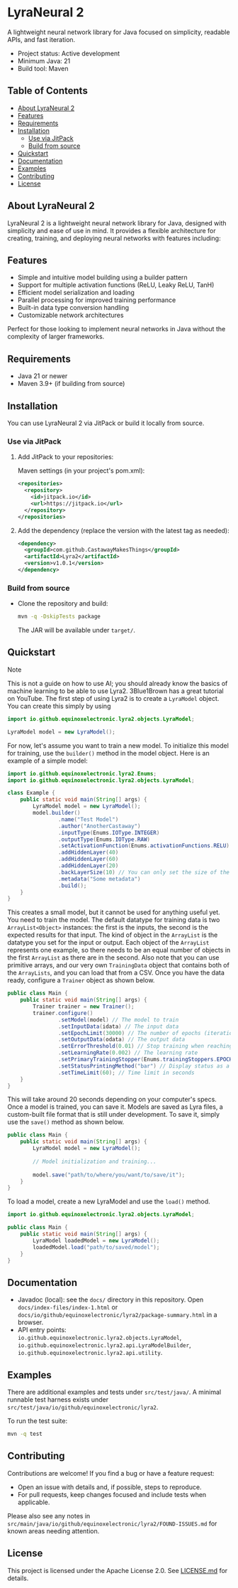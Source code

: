 # LyraNeural 2

A lightweight neural network library for Java focused on simplicity, readable APIs, and fast iteration.

- Project status: Active development
- Minimum Java: 21
- Build tool: Maven

## Table of Contents
- [About LyraNeural 2](#about-lyraneural-2)
- [Features](#features)
- [Requirements](#requirements)
- [Installation](#installation)
  - [Use via JitPack](#use-via-jitpack)
  - [Build from source](#build-from-source)
- [Quickstart](#quickstart)
- [Documentation](#documentation)
- [Examples](#examples)
- [Contributing](#contributing)
- [License](#license)

## About LyraNeural 2
LyraNeural 2 is a lightweight neural network library for Java, designed with simplicity and ease of use in mind. It provides a flexible architecture for creating, training, and deploying neural networks with features including:

## Features
- Simple and intuitive model building using a builder pattern
- Support for multiple activation functions (ReLU, Leaky ReLU, TanH)
- Efficient model serialization and loading
- Parallel processing for improved training performance
- Built-in data type conversion handling
- Customizable network architectures

Perfect for those looking to implement neural networks in Java without the complexity of larger frameworks.

## Requirements
- Java 21 or newer
- Maven 3.9+ (if building from source)

## Installation
You can use LyraNeural 2 via JitPack or build it locally from source.

### Use via JitPack
1. Add JitPack to your repositories:
   
   Maven settings (in your project's pom.xml):
   
   ```xml
   <repositories>
     <repository>
       <id>jitpack.io</id>
       <url>https://jitpack.io</url>
     </repository>
   </repositories>
   ```
2. Add the dependency (replace the version with the latest tag as needed):
   
   ```xml
   <dependency>
     <groupId>com.github.CastawayMakesThings</groupId>
     <artifactId>Lyra2</artifactId>
     <version>v1.0.1</version>
   </dependency>
   ```

### Build from source
- Clone the repository and build:
  
  ```bash
  mvn -q -DskipTests package
  ```
  
  The JAR will be available under `target/`.

## Quickstart
> [!NOTE]
> This is not a guide on how to use AI; you should already know the basics of machine learning to be able to use Lyra2. 3Blue1Brown has a great tutorial on YouTube.
> The first step of using Lyra2 is to create a `LyraModel` object. You can create this simply by using

```java
import io.github.equinoxelectronic.lyra2.objects.LyraModel;

LyraModel model = new LyraModel();
```
For now, let's assume you want to train a new model. To initialize this model for training, use the `builder()` method in the 
model object. Here is an example of a simple model:

```java
import io.github.equinoxelectronic.lyra2.Enums;
import io.github.equinoxelectronic.lyra2.objects.LyraModel;

class Example {
    public static void main(String[] args) {
        LyraModel model = new LyraModel();
        model.builder()
                .name("Test Model")
                .author("AnotherCastaway")
                .inputType(Enums.IOType.INTEGER)
                .outputType(Enums.IOType.RAW)
                .setActivationFunction(Enums.activationFunctions.RELU)
                .addHiddenLayer(40)
                .addHiddenLayer(60)
                .addHiddenLayer(20)
                .backLayerSize(10) // You can only set the size of the front/back layer if its datatype is RAW
                .metadata("Some metadata")
                .build();
    }
}
```

This creates a small model, but it cannot be used for anything useful yet. You need to train the model. The default datatype for training data is two `ArrayList<Object>` instances: the first is the inputs, the second is the expected results for that input. The kind of object in the `ArrayList` is the datatype you set for the input or output. Each object of the `ArrayList` represents one example, so there needs to be an equal number of objects in the first `ArrayList` as there are in the second. Also note that you can use primitive arrays, and our very own `TrainingData` object that contains both of the `ArrayLists`, and you can load that from a CSV.
Once you have the data ready, configure a `Trainer` object as shown below.

```java
public class Main {
    public static void main(String[] args) {
        Trainer trainer = new Trainer();
        trainer.configure()
                .setModel(model) // The model to train
                .setInputData(idata) // The input data
                .setEpochLimit(30000) // The number of epochs (iterations) allowed to train
                .setOutputData(odata) // The output data
                .setErrorThreshold(0.01) // Stop training when reaching this error threshold
                .setLearningRate(0.002) // The learning rate
                .setPrimaryTrainingStopper(Enums.trainingStoppers.EPOCH) // Affects the status unit on the loading bar
                .setStatusPrintingMethod("bar") // Display status as a loading bar rather than occasional updates
                .setTimeLimit(60); // Time limit in seconds
    }
}
```
This will take around 20 seconds depending on your computer's specs. Once a model is trained, you can save it. Models are saved as Lyra files, a custom-built file format that is still under development. To save it, simply use the `save()` method as shown below.

```java
public class Main {
    public static void main(String[] args) {
        LyraModel model = new LyraModel();
        
        // Model initialization and training...
        
        model.save("path/to/where/you/want/to/save/it"); 
    }
}
```

To load a model, create a new LyraModel and use the `load()` method.

```java
import io.github.equinoxelectronic.lyra2.objects.LyraModel;

public class Main {
    public static void main(String[] args) {
        LyraModel loadedModel = new LyraModel();
        loadedModel.load("path/to/saved/model");
    }
}
```

## Documentation
- Javadoc (local): see the `docs/` directory in this repository. Open `docs/index-files/index-1.html` or `docs/io/github/equinoxelectronic/lyra2/package-summary.html` in a browser.
- API entry points: `io.github.equinoxelectronic.lyra2.objects.LyraModel`, `io.github.equinoxelectronic.lyra2.api.LyraModelBuilder`, `io.github.equinoxelectronic.lyra2.api.utility`.

## Examples
There are additional examples and tests under `src/test/java/`. A minimal runnable test harness exists under `src/test/java/io/github/equinoxelectronic/lyra2`.

To run the test suite:

```bash
mvn -q test
```

## Contributing
Contributions are welcome! If you find a bug or have a feature request:
- Open an issue with details and, if possible, steps to reproduce.
- For pull requests, keep changes focused and include tests when applicable.

Please also see any notes in `src/main/java/io/github/equinoxelectronic/lyra2/FOUND-ISSUES.md` for known areas needing attention.

## License
This project is licensed under the Apache License 2.0. See [LICENSE.md](LICENSE.md) for details.